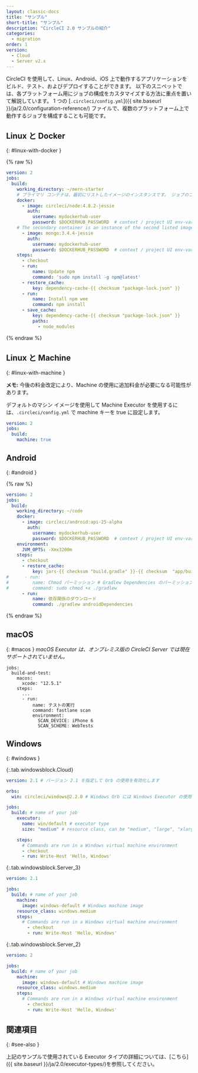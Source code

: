 ```yaml
---
layout: classic-docs
title: "サンプル"
short-title: "サンプル"
description: "CircleCI 2.0 サンプルの紹介"
categories:
  - migration
order: 1
version:
  - Cloud
  - Server v2.x
---
```



CircleCI を使用して、Linux、Android、iOS 上で動作するアプリケーションをビルド、テスト、およびデプロイすることができます。 以下のスニペットでは、各プラットフォーム用にジョブの構成をカスタマイズする方法に重点を置いて解説しています。 1 つの [`.circleci/config.yml`]({{ site.baseurl }}/ja/2.0/configuration-reference/) ファイルで、複数のプラットフォーム上で動作するジョブを構成することも可能です。

## Linux と Docker
{: #linux-with-docker }

{% raw %}

```yaml
version: 2
jobs:
  build:
    working_directory: ~/mern-starter
    # プライマリ コンテナは、最初にリストしたイメージのインスタンスです。 ジョブのコマンドはこのコンテナ内で実行されます。
    docker:
      - image: circleci/node:4.8.2-jessie
        auth:
          username: mydockerhub-user
          password: $DOCKERHUB_PASSWORD  # context / project UI env-var reference
    # The secondary container is an instance of the second listed image which is run in a common network where ports exposed on the primary container are available on localhost.
      - image: mongo:3.4.4-jessie
        auth:
          username: mydockerhub-user
          password: $DOCKERHUB_PASSWORD  # context / project UI env-var reference
    steps:
      - checkout
      - run:
          name: Update npm
          command: 'sudo npm install -g npm@latest'
      - restore_cache:
          key: dependency-cache-{{ checksum "package-lock.json" }}
      - run:
          name: Install npm wee
          command: npm install
      - save_cache:
          key: dependency-cache-{{ checksum "package-lock.json" }}
          paths:
            - node_modules
```

{% endraw %}

## Linux と Machine
{: #linux-with-machine }

**メモ:** 今後の料金改定により、Machine の使用に追加料金が必要になる可能性があります。

デフォルトのマシン イメージを使用して Machine Executor を使用するには、`.circleci/config.yml` で machine キーを true に設定します。

```yaml
version: 2
jobs:
  build:
    machine: true
```

## Android
{: #android }

{% raw %}

```yaml
version: 2
jobs:
  build:
    working_directory: ~/code
    docker:
      - image: circleci/android:api-25-alpha
        auth:
          username: mydockerhub-user
          password: $DOCKERHUB_PASSWORD  # context / project UI env-var reference
    environment:
      JVM_OPTS: -Xmx3200m
    steps:
      - checkout
      - restore_cache:
          key: jars-{{ checksum "build.gradle" }}-{{ checksum  "app/build.gradle" }}
#      - run:
#         name: Chmod パーミッション # Gradlew Dependencies のパーミッションが失敗する場合は、これを使用します
#         command: sudo chmod +x ./gradlew
      - run:
          name: 依存関係のダウンロード
          command: ./gradlew androidDependencies
```

{% endraw %}

## macOS
{: #macos }
_macOS Executor は、オンプレミス版の CircleCI Server では現在サポートされていません。_

```
jobs:
  build-and-test:
    macos:
      xcode: "12.5.1"
    steps:
      ...
      - run:
          name: テストの実行
          command: fastlane scan
          environment:
            SCAN_DEVICE: iPhone 6
            SCAN_SCHEME: WebTests

```

## Windows
{: #windows }

{:.tab.windowsblock.Cloud}
```yaml
version: 2.1 # バージョン 2.1 を指定して Orb の使用を有効化します

orbs:
  win: circleci/windows@2.2.0 # Windows Orb には Windows Executor の使用に必要なすべてが揃っています

jobs:
  build: # name of your job
    executor:
      name: win/default # executor type
      size: "medium" # resource class, can be "medium", "large", "xlarge", "2xlarge", defaults to "medium" if not specified

    steps:
      # Commands are run in a Windows virtual machine environment
      - checkout
      - run: Write-Host 'Hello, Windows'
```

{:.tab.windowsblock.Server_3}
```yaml
version: 2.1

jobs:
  build: # name of your job
    machine:
      image: windows-default # Windows machine image
    resource_class: windows.medium
    steps:
      # Commands are run in a Windows virtual machine environment
        - checkout
        - run: Write-Host 'Hello, Windows'
```

{:.tab.windowsblock.Server_2}
```yaml
version: 2

jobs:
  build: # name of your job
    machine:
      image: windows-default # Windows machine image
    resource_class: windows.medium
    steps:
      # Commands are run in a Windows virtual machine environment
        - checkout
        - run: Write-Host 'Hello, Windows'
```

## 関連項目
{: #see-also }

上記のサンプルで使用されている Executor タイプの詳細については、[こちら]({{ site.baseurl }}/ja/2.0/executor-types/)を参照してください。
